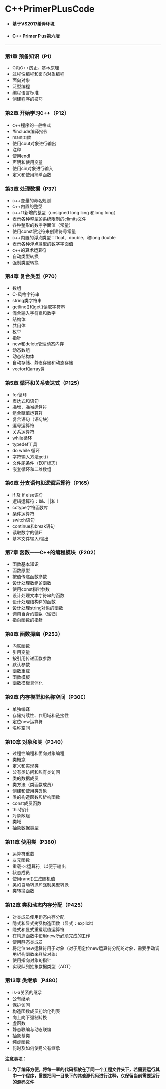 # C++PrimerPLusCode

- #### 基于VS2017编译环境

- #### C++ Primer Plus第六版

  


------

### 第1章  预备知识（P1）

- C和C++历史、基本原理
- 过程性编程和面向对象编程
- 面向对象
- 泛型编程
- 编程语言标准
- 创建程序的技巧



### 第2章  开始学习C++（P12）

- c++程序的一般格式
- #include编译指令
- main函数
- 使用cout对象进行输出
- 注释
- 使用endl
- 声明和使用变量
- 使用cin对象进行输入
- 定义和使用简单函数



### 第3章  处理数据（P37）

- c++变量的命名规则
- c++内置的整型
- c++11新增的整型（unsigned long long 和long long）
- 表示各种整型的系统限制的climits文件
- 各种整形的数字字面值（常量）
- 使用const限定符来创建符号常量
- c++内置的浮点类型：float、double、和long double
- 表示各种浮点类型的数字字面值
- c++的算术运算符
- 自动类型转换
- 强制类型转换



### 第4章  复合类型（P70）

- 数组
- C-风格字符串
- string类字符串
- getline()和get()读取字符串
- 混合输入字符串和数字
- 结构体
- 共用体
- 枚举
- 指针
- new和delete管理动态内存
- 动态数组
- 动态结构体
- 自动存储、静态存储和动态存储
- vector和array类



### 第5章  循环和关系表达式（P125）

- for循环
- 表达式和语句
- 递增、递减运算符
- 组合赋值运算符
- 复合语句（语句块）
- 逗号运算符
- 关系运算符
- while循环
- typedef工具
- do while 循环
- 字符输入方法get()
- 文件尾条件（EOF标志）
- 嵌套循环和二维数组



### 第6章  分支语句和逻辑运算符（P165）

- if 及 if else语句
- 逻辑运算符：&&、||和 !
- cctype字符函数库
- 条件运算符
- switch语句
- continue和break语句
- 读取数字的循环
- 基本文件输入/输出



### 第7章  函数——C++的编程模块（P202）

- 函数基本知识
- 函数原型
- 按值传递函数参数
- 设计处理数组的函数
- 使用const指针参数
- 设计处理文本字符串的函数
- 设计处理结构体的函数
- 设计处理string对象的函数
- 调用自身的函数（递归）
- 指向函数的指针



### 第8章  函数探幽（P253）

- 内联函数
- 引用变量
- 按引用传递函数参数
- 默认参数
- 函数重载
- 函数模板
- 函数模板具体化



### 第9章  内存模型和名称空间（P300）

- 单独编译
- 存储持续性、作用域和链接性
- 定位new运算符
- 名称空间



### 第10章  对象和类（P340）

- 过程性编程和面向对象编程
- 类概念
- 定义和实现类
- 公有类访问和私有类访问
- 类的数据成员
- 类方法（类函数成员）
- 创建和使用类对象
- 类的构造函数和析构函数
- const成员函数
- this指针
- 对象数组
- 类域
- 抽象数据类型



### 第11章  使用类（P380）

- 运算符重载
- 友元函数
- 重载<<运算符，以便于输出
- 状态成员
- 使用rand()生成随机值
- 类的自动转换和强制类型转换
- 类转换函数



### 第12章  类和动态内存分配（P425）

- 对类成员使用动态内存分配
- 隐式和显式拷贝构造函数（显式：explicit）
- 隐式和显式重载赋值运算符
- 在构造函数中使用new所必须完成的工作
- 使用静态类成员
- 将定位new运算符用于对象（对于用定位new运算符分配的对象，需要手动调用析构函数来释放对象）
- 使用指向对象的指针
- 实现队列抽象数据类型（ADT）



### 第13章  类继承（P480）

- is-a关系的继承
- 公有继承
- 保护访问
- 构造函数成员初始化列表
- 向上向下强制转换
- 虚函数
- 静态联编与动态联编
- 抽象基类
- 纯虚函数
- 何时及如何使用公有继承







**注意事项：**

1. **为了编译方便，将每一章的代码都放在了同一个工程文件夹下，若需要运行其中一个程序，需要把同一目录下的其他源代码进行注释，仅保留当前需要运行的源码文件**